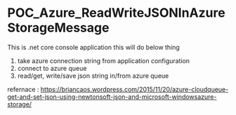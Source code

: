 # POC_Azure_ReadWriteJSONInAzureStorageMessage

This is .net core console application
this will do below thing

1. take azure connection string from application configuration
2. connect to azure queue
3. read/get,  write/save json string in/from azure queue


refernace : https://briancaos.wordpress.com/2015/11/20/azure-cloudqueue-get-and-set-json-using-newtonsoft-json-and-microsoft-windowsazure-storage/


